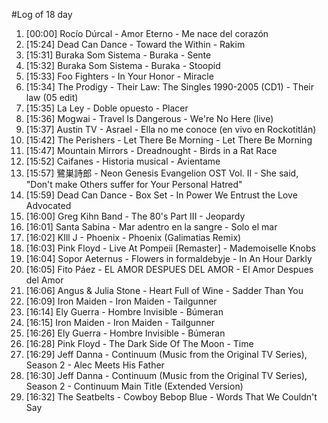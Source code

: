#Log of 18 day

1. [00:00] Rocío Dúrcal - Amor Eterno - Me nace del corazón
1. [15:24] Dead Can Dance - Toward the Within - Rakim
1. [15:31] Buraka Som Sistema - Buraka - Sente
1. [15:32] Buraka Som Sistema - Buraka - Stoopid
1. [15:33] Foo Fighters - In Your Honor - Miracle
1. [15:34] The Prodigy - Their Law: The Singles 1990-2005 (CD1) - Their law (05 edit)
1. [15:35] La Ley - Doble opuesto - Placer
1. [15:36] Mogwai - Travel Is Dangerous - We're No Here (live)
1. [15:37] Austin TV - Asrael - Ella no me conoce (en vivo en Rockotitlán)
1. [15:42] The Perishers - Let There Be Morning - Let There Be Morning
1. [15:47] Mountain Mirrors - Dreadnought - Birds in a Rat Race
1. [15:52] Caifanes - Historia musical - Avientame
1. [15:57] 鷺巣詩郎 - Neon Genesis Evangelion OST Vol. II - She said, "Don't make Others suffer for Your Personal Hatred"
1. [15:59] Dead Can Dance - Box Set - In Power We Entrust the Love Advocated
1. [16:00] Greg Kihn Band - The 80's Part III - Jeopardy
1. [16:01] Santa Sabina - Mar adentro en la sangre - Solo el mar
1. [16:02] KIll J - Phoenix - Phoenix (Galimatias Remix)
1. [16:03] Pink Floyd - Live At Pompeii [Remaster] - Mademoiselle Knobs
1. [16:04] Sopor Aeternus - Flowers in formaldebyje - In An Hour Darkly
1. [16:05] Fito Páez - EL AMOR DESPUES DEL AMOR - El Amor Despues del Amor
1. [16:06] Angus & Julia Stone - Heart Full of Wine - Sadder Than You
1. [16:09] Iron Maiden - Iron Maiden - Tailgunner
1. [16:14] Ely Guerra - Hombre Invisible - Búmeran
1. [16:15] Iron Maiden - Iron Maiden - Tailgunner
1. [16:26] Ely Guerra - Hombre Invisible - Búmeran
1. [16:28] Pink Floyd - The Dark Side Of The Moon - Time
1. [16:29] Jeff Danna - Continuum (Music from the Original TV Series), Season 2 - Alec Meets His Father
1. [16:30] Jeff Danna - Continuum (Music from the Original TV Series), Season 2 - Continuum Main Title (Extended Version)
1. [16:32] The Seatbelts - Cowboy Bebop Blue - Words That We Couldn't Say
